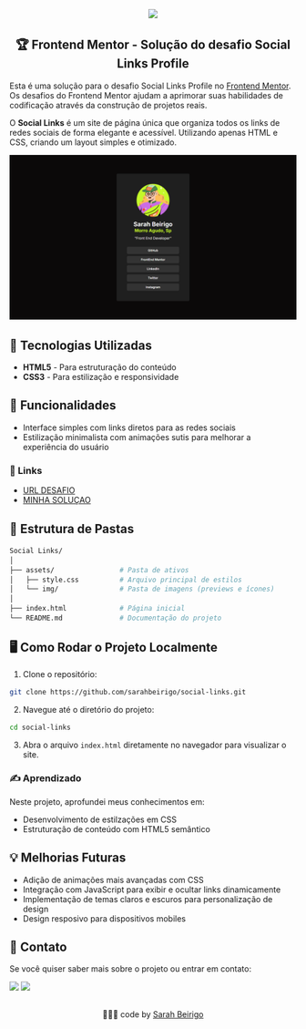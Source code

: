<p align="center"><img src="http://img.shields.io/static/v1?label=STATUS&message=EM%20DESENVOLVIMENTO&color=GREEN&style=for-the-badge"/></p>


<h2 align="center">🏆 Frontend Mentor - Solução do desafio Social Links Profile</h2>


Esta é uma solução para o desafio Social Links Profile no [Frontend Mentor](https://www.frontendmentor.io/challenges/social-links-profile-UG32l9m6dQ). Os desafios do Frontend Mentor ajudam a aprimorar suas habilidades de codificação através da construção de projetos reais.

O **Social Links** é um site de página única que organiza todos os links de redes sociais de forma elegante e acessível. 
Utilizando apenas HTML e CSS, criando um layout simples e otimizado.

![Bikcraft Preview](./assets/images/preview.png)

## 🔧 Tecnologias Utilizadas

- **HTML5** - Para estruturação do conteúdo
- **CSS3** - Para estilização e responsividade

## 🚀 Funcionalidades

- Interface simples com links diretos para as redes sociais
- Estilização minimalista com animações sutis para melhorar a experiência do usuário

### 🔗 Links
- [URL DESAFIO](https://sua-url-de-solucao.com)
- [MINHA SOLUÇAO](https://social-links-seven-eta.vercel.app/)

## 📂 Estrutura de Pastas

```bash
Social Links/
│
├── assets/                # Pasta de ativos
│   ├── style.css          # Arquivo principal de estilos
│   └── img/               # Pasta de imagens (previews e ícones)
│
├── index.html             # Página inicial
└── README.md              # Documentação do projeto
```

## 🖥️ Como Rodar o Projeto Localmente

1. Clone o repositório:

```bash
git clone https://github.com/sarahbeirigo/social-links.git
```

2. Navegue até o diretório do projeto:

```bash
cd social-links
```

3. Abra o arquivo `index.html` diretamente no navegador para visualizar o site.


### ✍️ Aprendizado

Neste projeto, aprofundei meus conhecimentos em:

- Desenvolvimento de estilzações em CSS
- Estruturação de conteúdo com HTML5 semântico

## 💡 Melhorias Futuras

- Adição de animações mais avançadas com CSS
- Integração com JavaScript para exibir e ocultar links dinamicamente
- Implementação de temas claros e escuros para personalização de design
- Design resposivo para dispositivos mobiles

## 📝 Contato

Se você quiser saber mais sobre o projeto ou entrar em contato:

<a href = "mailto:sarahcbeirigo@gmail.com"><img src="https://img.shields.io/badge/Gmail-D14836?style=for-the-badge&logo=gmail&logoColor=white" target="_blank"></a>
<a href="https://www.linkedin.com/in/sarah-beirigo/" target="_blank"><img src="https://img.shields.io/badge/-LinkedIn-%230077B5?style=for-the-badge&logo=linkedin&logoColor=white" target="_blank"></a>

##
<p align="center">👩🏼‍💻 code by <a href="https://github.com/sarahbeirigo">Sarah Beirigo</a></p>

